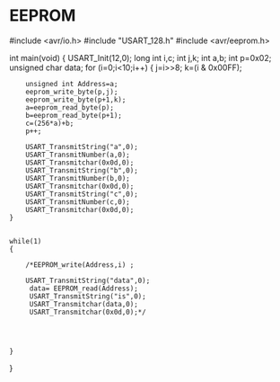 # EEPROM

#include <avr/io.h>
#include "USART_128.h"
#include <avr/eeprom.h>


int main(void)
{
	USART_Init(12,0);
	long int i,c;
	int j,k;
	int a,b;
	int p=0x02;
	unsigned char data;
	for (i=0;i<10;i++)
	{
		j=i>>8;
		k=(i & 0x00FF);
		
		unsigned int Address=a;
		eeprom_write_byte(p,j);
		eeprom_write_byte(p+1,k);
		a=eeprom_read_byte(p);
		b=eeprom_read_byte(p+1);
		c=(256*a)+b;
		p++;
		
		USART_TransmitString("a",0);
		USART_TransmitNumber(a,0);
		USART_Transmitchar(0x0d,0);
		USART_TransmitString("b",0);
		USART_TransmitNumber(b,0);
		USART_Transmitchar(0x0d,0);
		USART_TransmitString("c",0);
		USART_TransmitNumber(c,0);
		USART_Transmitchar(0x0d,0);
	}

	
    while(1)
    {
		
		/*EEPROM_write(Address,i) ;
		
		USART_TransmitString("data",0);
		 data= EEPROM_read(Address);
		 USART_TransmitString("is",0);
		 USART_Transmitchar(data,0);
		 USART_Transmitchar(0x0d,0);*/
		 
		
	
		
    }
}
